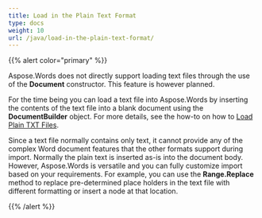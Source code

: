 ```yaml
---
title: Load in the Plain Text Format
type: docs
weight: 10
url: /java/load-in-the-plain-text-format/
---
```


{{% alert color="primary" %}} 

Aspose.Words does not directly support loading text files through the use of the **Document** constructor. This feature is however planned.

For the time being you can load a text file into Aspose.Words by inserting the contents of the text file into a blank document using the **DocumentBuilder** object. For more details, see the how-to on how to [Load Plain TXT Files]().

Since a text file normally contains only text, it cannot provide any of the complex Word document features that the other formats support during import. Normally the plain text is inserted as-is into the document body. However, Aspose.Words is versatile and you can fully customize import based on your requirements. For example, you can use the **Range.Replace** method to replace pre-determined place holders in the text file with different formatting or insert a node at that location.

{{% /alert %}}
